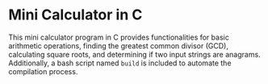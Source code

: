 # Mini Calculator in C

This mini calculator program in C provides functionalities for basic arithmetic operations, finding the greatest common divisor (GCD), calculating square roots, and determining if two input strings are anagrams. Additionally, a bash script named `build` is included to automate the compilation process.
